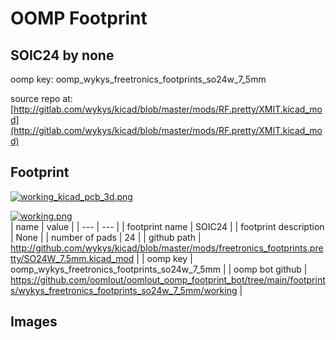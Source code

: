 # OOMP Footprint  
## SOIC24  by none  
  
oomp key: oomp_wykys_freetronics_footprints_so24w_7_5mm  
  
source repo at: [http://gitlab.com/wykys/kicad/blob/master/mods/RF.pretty/XMIT.kicad_mod](http://gitlab.com/wykys/kicad/blob/master/mods/RF.pretty/XMIT.kicad_mod)  
## Footprint  
  
[![working_kicad_pcb_3d.png](working_kicad_pcb_3d_600.png)](working_kicad_pcb_3d.png)  
  
[![working.png](working_600.png)](working.png)  
| name | value | 
| --- | --- | 
| footprint name | SOIC24 | 
| footprint description | None | 
| number of pads | 24 | 
| github path | http://github.com/wykys/kicad/blob/master/mods/freetronics_footprints.pretty/SO24W_7.5mm.kicad_mod | 
| oomp key | oomp_wykys_freetronics_footprints_so24w_7_5mm | 
| oomp bot github | https://github.com/oomlout/oomlout_oomp_footprint_bot/tree/main/footprints/wykys_freetronics_footprints_so24w_7_5mm/working | 
## Images  
